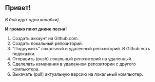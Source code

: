 ## Привет!

*В бой идут одни колобки).*

**И громко поют дикие песни!**

1. Создать аккаунт на Github.com.
2. Создать локальный репозиторий.
3. "Подружить" локальный и удаленный репозиторий. В Github есть подсказки.
4. Отправить (push) локальный репозиторий на удаленный.
5. Сделелать изменения в удаленном репозитории с другого компьютера.
6. Выкачать (pull) актуальную версию на локальный компьютер.
